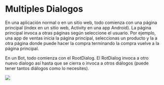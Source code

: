 # Multiples Dialogos


En una aplicación normal o en un sitio web, todo comienza con una página principal (índex en un sitio web, Activity en una app Android). La página principal invoca a otras páginas según seleccione el usuario. Por ejemplo, una app de ventas inicia la página principal, seleccionas un producto y la a otra página donde puede hacer la compra terminando la compra vuelve a la página principal.

En un Bot, todo comienza con el RootDialog. El RotDialog invoca a otro nuevo dialogo así hasta que se cierra o invoca a otros diálogos (puede tener tantos diálogos como lo necesites).


<img src="Imagenes/multipleDialogo.PNG"/>

